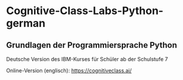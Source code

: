 # Cognitive-Class-Labs-Python-german
## Grundlagen der Programmiersprache Python
 Deutsche Version des IBM-Kurses für Schüler ab der Schulstufe 7
 
 Online-Version (englisch): https://cognitiveclass.ai/
